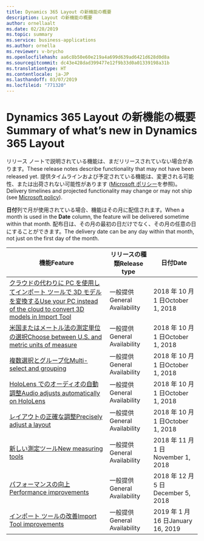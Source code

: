 ```yaml
---
title: Dynamics 365 Layout の新機能の概要
description: Layout の新機能の概要
author: ornellaalt
ms.date: 02/28/2019
ms.topic: summary
ms.service: business-applications
ms.author: ornella
ms.reviewer: v-brycho
ms.openlocfilehash: aa6c8b50e60e219a4a699d639ad6421d628d0d8a
ms.sourcegitcommit: dc43e428dad399477e12f9b33d0a01339198a31b
ms.translationtype: HT
ms.contentlocale: ja-JP
ms.lasthandoff: 03/07/2019
ms.locfileid: "771320"
---
```

# <a name="summary-of-whats-new-in-dynamics-365-layout"></a><span data-ttu-id="e7cd2-103">Dynamics 365 Layout の新機能の概要</span><span class="sxs-lookup"><span data-stu-id="e7cd2-103">Summary of what’s new in Dynamics 365 Layout</span></span>

<span data-ttu-id="e7cd2-104">リリース ノートで説明されている機能は、まだリリースされていない場合があります。</span><span class="sxs-lookup"><span data-stu-id="e7cd2-104">These release notes describe functionality that may not have been released yet.</span></span> <span data-ttu-id="e7cd2-105">提供タイムラインおよび予定されている機能は、変更される可能性、または出荷されない可能性があります ([Microsoft ポリシー](https://go.microsoft.com/fwlink/p/?linkid=2007332)を参照)。</span><span class="sxs-lookup"><span data-stu-id="e7cd2-105">Delivery timelines and projected functionality may change or may not ship (see [Microsoft policy](https://go.microsoft.com/fwlink/p/?linkid=2007332)).</span></span>

<span data-ttu-id="e7cd2-106">**日付**列で月が使用されている場合、機能はその月に配信されます。</span><span class="sxs-lookup"><span data-stu-id="e7cd2-106">When a month is used in the **Date** column, the feature will be delivered sometime within that month.</span></span> <span data-ttu-id="e7cd2-107">配布日は、その月の最初の日だけでなく、その月の任意の日にすることができます。</span><span class="sxs-lookup"><span data-stu-id="e7cd2-107">The delivery date can be any day within that month, not just on the first day of the month.</span></span>


| <span data-ttu-id="e7cd2-108">**機能**</span><span class="sxs-lookup"><span data-stu-id="e7cd2-108">**Feature**</span></span>                                                 | <span data-ttu-id="e7cd2-109">**リリースの種類**</span><span class="sxs-lookup"><span data-stu-id="e7cd2-109">**Release type**</span></span>     | <span data-ttu-id="e7cd2-110">**日付**</span><span class="sxs-lookup"><span data-stu-id="e7cd2-110">**Date**</span></span> |
|-------------------------------------------------------------|----------------------|--------------------------|
| [<span data-ttu-id="e7cd2-111">クラウドの代わりに PC を使用してインポート ツールで 3D モデルを変換する</span><span class="sxs-lookup"><span data-stu-id="e7cd2-111">Use your PC instead of the cloud to convert 3D models in Import Tool</span></span>](import-tool-PC-option.md)  | <span data-ttu-id="e7cd2-112">一般提供</span><span class="sxs-lookup"><span data-stu-id="e7cd2-112">General Availability</span></span> | <span data-ttu-id="e7cd2-113">2018 年 10 月 1 日</span><span class="sxs-lookup"><span data-stu-id="e7cd2-113">October 1, 2018</span></span>|
| [<span data-ttu-id="e7cd2-114">米国またはメートル法の測定単位の選択</span><span class="sxs-lookup"><span data-stu-id="e7cd2-114">Choose between U.S. and metric units of measure</span></span>](unit-measure.md)             | <span data-ttu-id="e7cd2-115">一般提供</span><span class="sxs-lookup"><span data-stu-id="e7cd2-115">General Availability</span></span> | <span data-ttu-id="e7cd2-116">2018 年 10 月 1 日</span><span class="sxs-lookup"><span data-stu-id="e7cd2-116">October 1, 2018</span></span>             |
| [<span data-ttu-id="e7cd2-117">複数選択とグループ化</span><span class="sxs-lookup"><span data-stu-id="e7cd2-117">Multi-select and grouping</span></span>](multi-select.md)                       | <span data-ttu-id="e7cd2-118">一般提供</span><span class="sxs-lookup"><span data-stu-id="e7cd2-118">General Availability</span></span> | <span data-ttu-id="e7cd2-119">2018 年 10 月 1 日</span><span class="sxs-lookup"><span data-stu-id="e7cd2-119">October 1, 2018</span></span>             |
| [<span data-ttu-id="e7cd2-120">HoloLens でのオーディオの自動調整</span><span class="sxs-lookup"><span data-stu-id="e7cd2-120">Audio adjusts automatically on HoloLens</span></span>](dynamics-audio.md)        | <span data-ttu-id="e7cd2-121">一般提供</span><span class="sxs-lookup"><span data-stu-id="e7cd2-121">General Availability</span></span> | <span data-ttu-id="e7cd2-122">2018 年 10 月 1 日</span><span class="sxs-lookup"><span data-stu-id="e7cd2-122">October 1, 2018</span></span>             |
| [<span data-ttu-id="e7cd2-123">レイアウトの正確な調整</span><span class="sxs-lookup"><span data-stu-id="e7cd2-123">Precisely adjust a layout</span></span>](precisely-realign-layout.md) | <span data-ttu-id="e7cd2-124">一般提供</span><span class="sxs-lookup"><span data-stu-id="e7cd2-124">General Availability</span></span> | <span data-ttu-id="e7cd2-125">2018 年 10 月 1 日</span><span class="sxs-lookup"><span data-stu-id="e7cd2-125">October 1, 2018</span></span>    |
| [<span data-ttu-id="e7cd2-126">新しい測定ツール</span><span class="sxs-lookup"><span data-stu-id="e7cd2-126">New measuring tools</span></span>](measurement-tools.md)            | <span data-ttu-id="e7cd2-127">一般提供</span><span class="sxs-lookup"><span data-stu-id="e7cd2-127">General Availability</span></span> | <span data-ttu-id="e7cd2-128">2018 年 11 月 1 日</span><span class="sxs-lookup"><span data-stu-id="e7cd2-128">November 1, 2018</span></span>               |
| [<span data-ttu-id="e7cd2-129">パフォーマンスの向上</span><span class="sxs-lookup"><span data-stu-id="e7cd2-129">Performance improvements</span></span>](performance-mode-setting.md)            | <span data-ttu-id="e7cd2-130">一般提供</span><span class="sxs-lookup"><span data-stu-id="e7cd2-130">General Availability</span></span> | <span data-ttu-id="e7cd2-131">2018 年 12 月 5 日</span><span class="sxs-lookup"><span data-stu-id="e7cd2-131">December 5, 2018</span></span>               |
| [<span data-ttu-id="e7cd2-132">インポート ツールの改善</span><span class="sxs-lookup"><span data-stu-id="e7cd2-132">Import Tool improvements</span></span>](import-tool.md)|<span data-ttu-id="e7cd2-133">一般提供</span><span class="sxs-lookup"><span data-stu-id="e7cd2-133">General Availability</span></span>|<span data-ttu-id="e7cd2-134">2019 年 1 月 16 日</span><span class="sxs-lookup"><span data-stu-id="e7cd2-134">January 16, 2019</span></span>|


